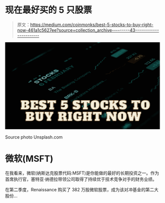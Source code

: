 # 现在最好买的 5 只股票

> 原文：<https://medium.com/coinmonks/best-5-stocks-to-buy-right-now-461a1c5627ee?source=collection_archive---------43----------------------->

![](img/728cc350cca61d323bfc53bf366e8e67.png)

Source photo Unsplash.com

# 微软(MSFT)

在我看来，微软(纳斯达克股票代码:MSFT)是你能做的最好的长期投资之一。作为首席执行官，塞特亚·纳德拉带领公司取得了持续优于技术竞争对手的财务业绩。

在第二季度，Renaissance 购买了 382 万股微软股票，成为该对冲基金的第二大股份…